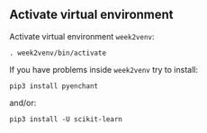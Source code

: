## Activate virtual environment

Activate virtual environment `week2venv`:

```
. week2venv/bin/activate
```

If you have problems inside `week2venv` try to install:

```
pip3 install pyenchant
```
and/or:
```
pip3 install -U scikit-learn
```

